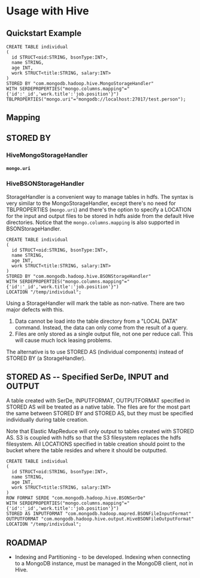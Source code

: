 Usage with Hive
===============

## Quickstart Example

```
CREATE TABLE individual
( 
  id STRUCT<oid:STRING, bsonType:INT>,
  name STRING,
  age INT,
  work STRUCT<title:STRING, salary:INT>
)
STORED BY "com.mongodb.hadoop.hive.MongoStorageHandler"
WITH SERDEPROPERTIES("mongo.columns.mapping"="{'id':'_id','work.title':'job.position'}")
TBLPROPERTIES("mongo.uri"="mongodb://localhost:27017/test.person");
```

## Mapping

## STORED BY 

### HiveMongoStorageHandler

#### `mongo.uri`

### HiveBSONStorageHandler

StorageHandler is a convenient way to manage tables in hdfs. The syntax is very similar to the MongoStorageHandler, except there's no need for TBLPROPERTIES (`mongo.uri`) and there's the option to specify a LOCATION for the input and output files to be stored in hdfs aside from the default Hive directories. Notice that the `mongo.columns.mapping` is also supported in BSONStorageHandler.

```
CREATE TABLE individual
( 
  id STRUCT<oid:STRING, bsonType:INT>,
  name STRING,
  age INT,
  work STRUCT<title:STRING, salary:INT>
)
STORED BY "com.mongodb.hadoop.hive.BSONStorageHandler"
WITH SERDEPROPERTIES("mongo.columns.mapping"="{'id':'_id','work.title':'job.position'}")
LOCATION "/temp/individual";

```

Using a StorageHandler will mark the table as non-native. There are two major defects with this.
1. Data cannot be load into the table directory from a "LOCAL DATA" command. Instead, the data can only come from the result of a query.
2. Files are only stored as a single output file, not one per reduce call. This will cause much lock leasing problems.

The alternative is to use STORED AS (individual components) instead of STORED BY (a StorageHandler).

## STORED AS -- Specified SerDe, INPUT and OUTPUT

A table created with SerDe, INPUTFORMAT, OUTPUTFORMAT specified in STORED AS will be treated as a native table. The files are for the most part the same between STORED BY and STORED AS, but they must be specified individually during table creation. 

Note that Elastic MapReduce will only output to tables created with STORED AS. S3 is coupled with hdfs so that the S3 filesystem replaces the hdfs filesystem. All LOCATIONS specified in table creation should point to the bucket where the table resides and where it should be outputted.

```
CREATE TABLE individual
( 
  id STRUCT<oid:STRING, bsonType:INT>,
  name STRING,
  age INT,
  work STRUCT<title:STRING, salary:INT>
)
ROW FORMAT SERDE "com.mongodb.hadoop.hive.BSONSerDe"
WITH SERDEPROPERTIES("mongo.columns.mapping"="{'id':'_id','work.title':'job.position'}")
STORED AS INPUTFORMAT "com.mongodb.hadoop.mapred.BSONFileInputFormat"
OUTPUTFORMAT "com.mongodb.hadoop.hive.output.HiveBSONFileOutputFormat"
LOCATION "/temp/individual";
```

## ROADMAP
* Indexing and Partitioning - to be developed. Indexing when connecting to a MongoDB instance, must be managed in the MongoDB client, not in Hive.
